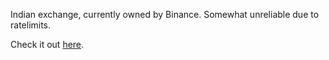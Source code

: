 Indian exchange, currently owned by Binance. Somewhat unreliable due to ratelimits.

Check it out [here](https://wazirx.com/invite/7jdcfzma).